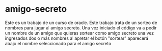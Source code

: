 # amigo-secreto
Este es un trabajo de un curso de oracle. Este trabajo trata de un sorteo de nombres para jugar al amigo secreto. Una vez iniciado el código va a pedir un nombre de un amigo que quieras sortear como amigo secreto una vez ingresados dos o más nombres al apretar el botón "sortear" aparecerá abajo el nombre seleccionado para el amigo secreto
